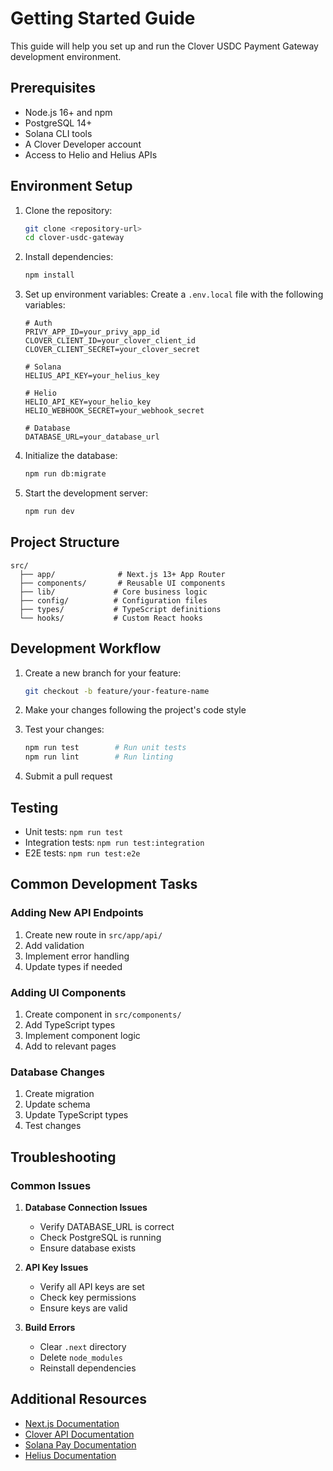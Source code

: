 # Getting Started Guide

This guide will help you set up and run the Clover USDC Payment Gateway development environment.

## Prerequisites

- Node.js 16+ and npm
- PostgreSQL 14+
- Solana CLI tools
- A Clover Developer account
- Access to Helio and Helius APIs

## Environment Setup

1. Clone the repository:
   ```bash
   git clone <repository-url>
   cd clover-usdc-gateway
   ```

2. Install dependencies:
   ```bash
   npm install
   ```

3. Set up environment variables:
   Create a `.env.local` file with the following variables:
   ```
   # Auth
   PRIVY_APP_ID=your_privy_app_id
   CLOVER_CLIENT_ID=your_clover_client_id
   CLOVER_CLIENT_SECRET=your_clover_secret

   # Solana
   HELIUS_API_KEY=your_helius_key
   
   # Helio
   HELIO_API_KEY=your_helio_key
   HELIO_WEBHOOK_SECRET=your_webhook_secret
   
   # Database
   DATABASE_URL=your_database_url
   ```

4. Initialize the database:
   ```bash
   npm run db:migrate
   ```

5. Start the development server:
   ```bash
   npm run dev
   ```

## Project Structure

```
src/
  ├── app/              # Next.js 13+ App Router
  ├── components/       # Reusable UI components
  ├── lib/             # Core business logic
  ├── config/          # Configuration files
  ├── types/           # TypeScript definitions
  └── hooks/           # Custom React hooks
```

## Development Workflow

1. Create a new branch for your feature:
   ```bash
   git checkout -b feature/your-feature-name
   ```

2. Make your changes following the project's code style

3. Test your changes:
   ```bash
   npm run test        # Run unit tests
   npm run lint        # Run linting
   ```

4. Submit a pull request

## Testing

- Unit tests: `npm run test`
- Integration tests: `npm run test:integration`
- E2E tests: `npm run test:e2e`

## Common Development Tasks

### Adding New API Endpoints
1. Create new route in `src/app/api/`
2. Add validation
3. Implement error handling
4. Update types if needed

### Adding UI Components
1. Create component in `src/components/`
2. Add TypeScript types
3. Implement component logic
4. Add to relevant pages

### Database Changes
1. Create migration
2. Update schema
3. Update TypeScript types
4. Test changes

## Troubleshooting

### Common Issues

1. **Database Connection Issues**
   - Verify DATABASE_URL is correct
   - Check PostgreSQL is running
   - Ensure database exists

2. **API Key Issues**
   - Verify all API keys are set
   - Check key permissions
   - Ensure keys are valid

3. **Build Errors**
   - Clear `.next` directory
   - Delete `node_modules`
   - Reinstall dependencies

## Additional Resources

- [Next.js Documentation](https://nextjs.org/docs)
- [Clover API Documentation](https://docs.clover.com/)
- [Solana Pay Documentation](https://docs.solanapay.com/)
- [Helius Documentation](https://docs.helius.xyz/)